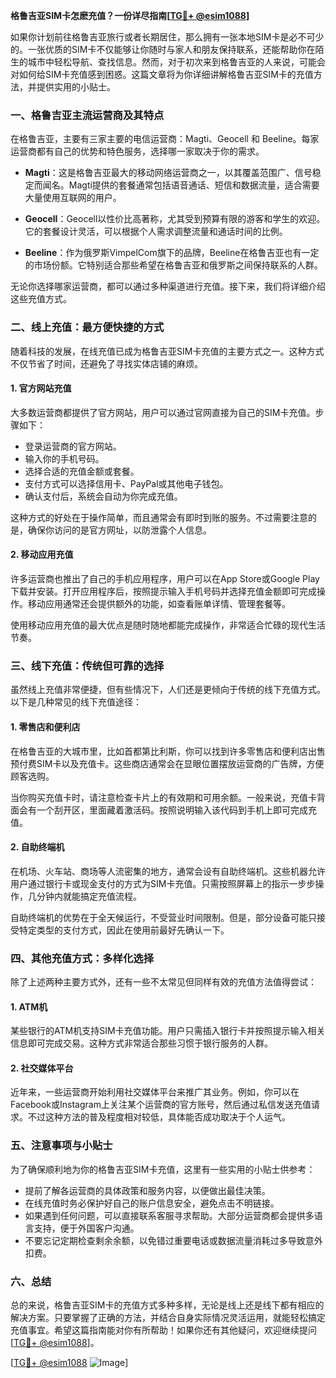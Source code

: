 **格鲁吉亚SIM卡怎麽充值？一份详尽指南[[TG💪+ @esim1088](https://t.me/s/esim1088)]**

如果你计划前往格鲁吉亚旅行或者长期居住，那么拥有一张本地SIM卡是必不可少的。一张优质的SIM卡不仅能够让你随时与家人和朋友保持联系，还能帮助你在陌生的城市中轻松导航、查找信息。然而，对于初次来到格鲁吉亚的人来说，可能会对如何给SIM卡充值感到困惑。这篇文章将为你详细讲解格鲁吉亚SIM卡的充值方法，并提供实用的小贴士。

### 一、格鲁吉亚主流运营商及其特点

在格鲁吉亚，主要有三家主要的电信运营商：Magti、Geocell 和 Beeline。每家运营商都有自己的优势和特色服务，选择哪一家取决于你的需求。

- **Magti**：这是格鲁吉亚最大的移动网络运营商之一，以其覆盖范围广、信号稳定而闻名。Magti提供的套餐通常包括语音通话、短信和数据流量，适合需要大量使用互联网的用户。
  
- **Geocell**：Geocell以性价比高著称，尤其受到预算有限的游客和学生的欢迎。它的套餐设计灵活，可以根据个人需求调整流量和通话时间的比例。

- **Beeline**：作为俄罗斯VimpelCom旗下的品牌，Beeline在格鲁吉亚也有一定的市场份额。它特别适合那些希望在格鲁吉亚和俄罗斯之间保持联系的人群。

无论你选择哪家运营商，都可以通过多种渠道进行充值。接下来，我们将详细介绍这些充值方式。

### 二、线上充值：最方便快捷的方式

随着科技的发展，在线充值已成为格鲁吉亚SIM卡充值的主要方式之一。这种方式不仅节省了时间，还避免了寻找实体店铺的麻烦。

#### 1. 官方网站充值

大多数运营商都提供了官方网站，用户可以通过官网直接为自己的SIM卡充值。步骤如下：

- 登录运营商的官方网站。
- 输入你的手机号码。
- 选择合适的充值金额或套餐。
- 支付方式可以选择信用卡、PayPal或其他电子钱包。
- 确认支付后，系统会自动为你完成充值。

这种方式的好处在于操作简单，而且通常会有即时到账的服务。不过需要注意的是，确保你访问的是官方网址，以防泄露个人信息。

#### 2. 移动应用充值

许多运营商也推出了自己的手机应用程序，用户可以在App Store或Google Play下载并安装。打开应用程序后，按照提示输入手机号码并选择充值金额即可完成操作。移动应用通常还会提供额外的功能，如查看账单详情、管理套餐等。

使用移动应用充值的最大优点是随时随地都能完成操作，非常适合忙碌的现代生活节奏。

### 三、线下充值：传统但可靠的选择

虽然线上充值非常便捷，但有些情况下，人们还是更倾向于传统的线下充值方式。以下是几种常见的线下充值途径：

#### 1. 零售店和便利店

在格鲁吉亚的大城市里，比如首都第比利斯，你可以找到许多零售店和便利店出售预付费SIM卡以及充值卡。这些商店通常会在显眼位置摆放运营商的广告牌，方便顾客选购。

当你购买充值卡时，请注意检查卡片上的有效期和可用余额。一般来说，充值卡背面会有一个刮开区，里面藏着激活码。按照说明输入该代码到手机上即可完成充值。

#### 2. 自助终端机

在机场、火车站、商场等人流密集的地方，通常会设有自助终端机。这些机器允许用户通过银行卡或现金支付的方式为SIM卡充值。只需按照屏幕上的指示一步步操作，几分钟内就能搞定充值流程。

自助终端机的优势在于全天候运行，不受营业时间限制。但是，部分设备可能只接受特定类型的支付方式，因此在使用前最好先确认一下。

### 四、其他充值方式：多样化选择

除了上述两种主要方式外，还有一些不太常见但同样有效的充值方法值得尝试：

#### 1. ATM机

某些银行的ATM机支持SIM卡充值功能。用户只需插入银行卡并按照提示输入相关信息即可完成交易。这种方式非常适合那些习惯于银行服务的人群。

#### 2. 社交媒体平台

近年来，一些运营商开始利用社交媒体平台来推广其业务。例如，你可以在Facebook或Instagram上关注某个运营商的官方账号，然后通过私信发送充值请求。不过这种方法的普及程度相对较低，具体能否成功取决于个人运气。

### 五、注意事项与小贴士

为了确保顺利地为你的格鲁吉亚SIM卡充值，这里有一些实用的小贴士供参考：

- 提前了解各运营商的具体政策和服务内容，以便做出最佳决策。
- 在线充值时务必保护好自己的账户信息安全，避免点击不明链接。
- 如果遇到任何问题，可以直接联系客服寻求帮助。大部分运营商都会提供多语言支持，便于外国客户沟通。
- 不要忘记定期检查剩余余额，以免错过重要电话或数据流量消耗过多导致意外扣费。

### 六、总结

总的来说，格鲁吉亚SIM卡的充值方式多种多样，无论是线上还是线下都有相应的解决方案。只要掌握了正确的方法，并结合自身实际情况灵活运用，就能轻松搞定充值事宜。希望这篇指南能对你有所帮助！如果你还有其他疑问，欢迎继续提问[[TG💪+ @esim1088](https://t.me/s/esim1088)]。

[[TG💪+ @esim1088](https://t.me/s/esim1088) ![Image](https://i.postimg.cc/4NQfJmqS/Snipaste-2025-05-13-00-14-12.png)]